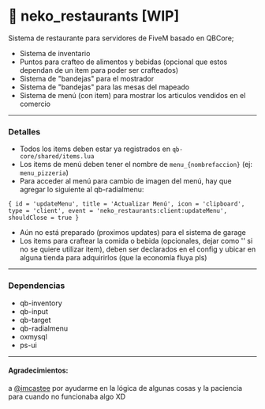 # 🍟 neko_restaurants [WIP]
Sistema de restaurante para servidores de FiveM basado en QBCore;

- Sistema de inventario
- Puntos para crafteo de alimentos y bebidas (opcional que estos dependan de un item para poder ser crafteados)
- Sistema de "bandejas" para el mostrador
- Sistema de "bandejas" para las mesas del mapeado
- Sistema de menú (con item) para mostrar los articulos vendidos en el comercio

---

### Detalles
- Todos los items deben estar ya registrados en `qb-core/shared/items.lua`
- Los items de menú deben tener el nombre de `menu_{nombrefaccion}` (ej: `menu_pizzeria`)
- Para acceder al menú para cambio de imagen del menú, hay que agregar lo siguiente al qb-radialmenu:
```
{ id = 'updateMenu', title = 'Actualizar Menú', icon = 'clipboard', type = 'client', event = 'neko_restaurants:client:updateMenu', shouldClose = true }
```
- Aún no está preparado (proximos updates) para el sistema de garage
- Los items para craftear la comida o bebida (opcionales, dejar como '' si no se quiere utilizar item), deben ser declarados en el config y ubicar en alguna tienda para adquirirlos (que la economía fluya pls)

---

### Dependencias
- qb-inventory
- qb-input
- qb-target
- qb-radialmenu
- oxmysql
- ps-ui

---

#### Agradecimientos:
a [@imcastee](https://github.com/imcastee) por ayudarme en la lógica de algunas cosas y la paciencia para cuando no funcionaba algo XD
